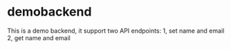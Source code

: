 # demobackend
This is a demo backend, it support two API endpoints:
    1, set name and email
    2, get name and email